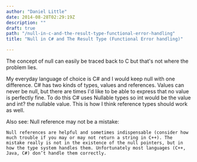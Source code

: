 ```yaml
---
author: "Daniel Little"
date: 2014-08-28T02:29:19Z
description: ""
draft: true
path: "/null-in-c-and-the-result-type-functional-error-handling"
title: "Null in C# and The Result Type (Functional Error handling)"

---
```




The concept of null can easily be traced back to C but that's not where the problem lies.

My everyday language of choice is C# and I would keep null with one difference. C# has two kinds of types, values and references. Values can never be null, but there are times I'd like to be able to express that no value is perfectly fine. To do this C# uses Nullable types so int would be the value and int? the nullable value. This is how I think reference types should work as well.

Also see: Null reference may not be a mistake:


    Null references are helpful and sometimes indispensable (consider how much trouble if you may or may not return a string in C++). The mistake really is not in the existence of the null pointers, but in how the type system handles them. Unfortunately most languages (C++, Java, C#) don’t handle them correctly.

